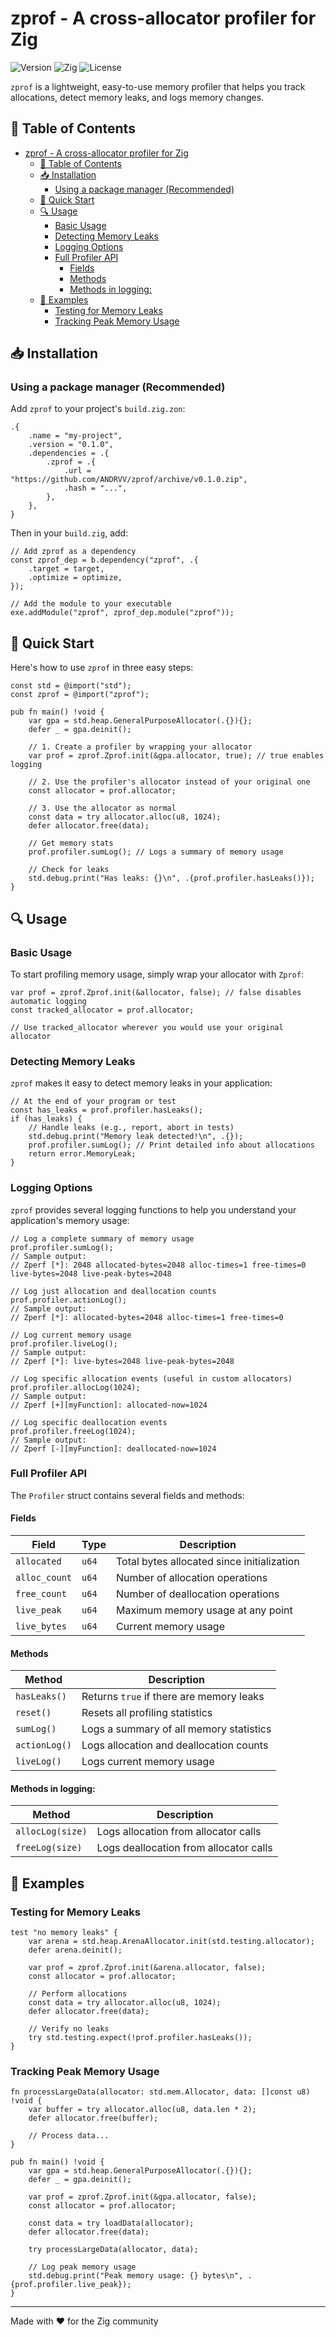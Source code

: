 # zprof - A cross-allocator profiler for Zig

![Version](https://img.shields.io/badge/version-0.1.0-blue)
![Zig](https://img.shields.io/badge/zig-0.14.0-orange)
![License](https://img.shields.io/badge/license-MIT-green)

`zprof` is a lightweight, easy-to-use memory profiler that helps you track allocations, detect memory leaks, and logs memory changes.

## 📖 Table of Contents

- [zprof - A cross-allocator profiler for Zig](#zprof---a-cross-allocator-profiler-for-zig)
  - [📖 Table of Contents](#-table-of-contents)
  - [📥 Installation](#-installation)
    - [Using a package manager (Recommended)](#using-a-package-manager-recommended)
  - [🚀 Quick Start](#-quick-start)
  - [🔍 Usage](#-usage)
    - [Basic Usage](#basic-usage)
    - [Detecting Memory Leaks](#detecting-memory-leaks)
    - [Logging Options](#logging-options)
    - [Full Profiler API](#full-profiler-api)
      - [Fields](#fields)
      - [Methods](#methods)
      - [Methods in logging:](#methods-in-logging)
  - [📝 Examples](#-examples)
    - [Testing for Memory Leaks](#testing-for-memory-leaks)
    - [Tracking Peak Memory Usage](#tracking-peak-memory-usage)

## 📥 Installation

### Using a package manager (Recommended)

Add `zprof` to your project's `build.zig.zon`:

```zig
.{
    .name = "my-project",
    .version = "0.1.0",
    .dependencies = .{
        .zprof = .{
            .url = "https://github.com/ANDRVV/zprof/archive/v0.1.0.zip",
            .hash = "...",
        },
    },
}
```

Then in your `build.zig`, add:

```zig
// Add zprof as a dependency
const zprof_dep = b.dependency("zprof", .{
    .target = target,
    .optimize = optimize,
});

// Add the module to your executable
exe.addModule("zprof", zprof_dep.module("zprof"));
```

## 🚀 Quick Start

Here's how to use `zprof` in three easy steps:

```zig
const std = @import("std");
const zprof = @import("zprof");

pub fn main() !void {
    var gpa = std.heap.GeneralPurposeAllocator(.{}){};
    defer _ = gpa.deinit();
    
    // 1. Create a profiler by wrapping your allocator
    var prof = zprof.Zprof.init(&gpa.allocator, true); // true enables logging
    
    // 2. Use the profiler's allocator instead of your original one
    const allocator = prof.allocator;
    
    // 3. Use the allocator as normal
    const data = try allocator.alloc(u8, 1024);
    defer allocator.free(data);
    
    // Get memory stats
    prof.profiler.sumLog(); // Logs a summary of memory usage
    
    // Check for leaks
    std.debug.print("Has leaks: {}\n", .{prof.profiler.hasLeaks()});
}
```

## 🔍 Usage

### Basic Usage

To start profiling memory usage, simply wrap your allocator with `Zprof`:

```zig
var prof = zprof.Zprof.init(&allocator, false); // false disables automatic logging
const tracked_allocator = prof.allocator;

// Use tracked_allocator wherever you would use your original allocator
```

### Detecting Memory Leaks

`zprof` makes it easy to detect memory leaks in your application:

```zig
// At the end of your program or test
const has_leaks = prof.profiler.hasLeaks();
if (has_leaks) {
    // Handle leaks (e.g., report, abort in tests)
    std.debug.print("Memory leak detected!\n", .{});
    prof.profiler.sumLog(); // Print detailed info about allocations
    return error.MemoryLeak;
}
```

### Logging Options

`zprof` provides several logging functions to help you understand your application's memory usage:

```zig
// Log a complete summary of memory usage
prof.profiler.sumLog();
// Sample output:
// Zperf [*]: 2048 allocated-bytes=2048 alloc-times=1 free-times=0 live-bytes=2048 live-peak-bytes=2048

// Log just allocation and deallocation counts
prof.profiler.actionLog();
// Sample output:
// Zperf [*]: allocated-bytes=2048 alloc-times=1 free-times=0

// Log current memory usage
prof.profiler.liveLog();
// Sample output:
// Zperf [*]: live-bytes=2048 live-peak-bytes=2048

// Log specific allocation events (useful in custom allocators)
prof.profiler.allocLog(1024);
// Sample output:
// Zperf [+][myFunction]: allocated-now=1024

// Log specific deallocation events
prof.profiler.freeLog(1024);
// Sample output:
// Zperf [-][myFunction]: deallocated-now=1024
```

### Full Profiler API

The `Profiler` struct contains several fields and methods:

#### Fields

| Field | Type | Description |
|-------|------|-------------|
| `allocated` | `u64` | Total bytes allocated since initialization |
| `alloc_count` | `u64` | Number of allocation operations |
| `free_count` | `u64` | Number of deallocation operations |
| `live_peak` | `u64` | Maximum memory usage at any point |
| `live_bytes` | `u64` | Current memory usage |

#### Methods

| Method | Description |
|--------|-------------|
| `hasLeaks()` | Returns `true` if there are memory leaks |
| `reset()` | Resets all profiling statistics |
| `sumLog()` | Logs a summary of all memory statistics |
| `actionLog()` | Logs allocation and deallocation counts |
| `liveLog()` | Logs current memory usage |

#### Methods in logging:

| Method | Description |
|--------|-------------|
| `allocLog(size)` | Logs allocation from allocator calls |
| `freeLog(size)` | Logs deallocation from allocator calls |

## 📝 Examples

### Testing for Memory Leaks

```zig
test "no memory leaks" {
    var arena = std.heap.ArenaAllocator.init(std.testing.allocator);
    defer arena.deinit();
    
    var prof = zprof.Zprof.init(&arena.allocator, false);
    const allocator = prof.allocator;
    
    // Perform allocations
    const data = try allocator.alloc(u8, 1024);
    defer allocator.free(data);
    
    // Verify no leaks
    try std.testing.expect(!prof.profiler.hasLeaks());
}
```

### Tracking Peak Memory Usage

```zig
fn processLargeData(allocator: std.mem.Allocator, data: []const u8) !void {
    var buffer = try allocator.alloc(u8, data.len * 2);
    defer allocator.free(buffer);
    
    // Process data...
}

pub fn main() !void {
    var gpa = std.heap.GeneralPurposeAllocator(.{}){};
    defer _ = gpa.deinit();
    
    var prof = zprof.Zprof.init(&gpa.allocator, false);
    const allocator = prof.allocator;
    
    const data = try loadData(allocator);
    defer allocator.free(data);
    
    try processLargeData(allocator, data);
    
    // Log peak memory usage
    std.debug.print("Peak memory usage: {} bytes\n", .{prof.profiler.live_peak});
}
```

---

Made with ❤️ for the Zig community